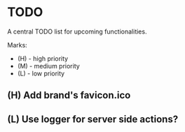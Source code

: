 # TODO

A central TODO list for upcoming functionalities.

Marks:
- (H) - high priority
- (M) - medium priority
- (L) - low priority

## (H) Add brand's favicon.ico

## (L) Use logger for server side actions?
